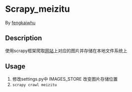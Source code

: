 # Scrapy_meizitu
By [fengkaiwhu](https://github.com/fengkaiwhu)
## Description
使用scrapy框架爬取[网站](http://www.meizitu.com)上对应的图片并存储在本地文件系统上
## Usage
1. 修改settings.py中 IMAGES_STORE 改变图片存储位置
2. `scrapy crawl meizitu`
